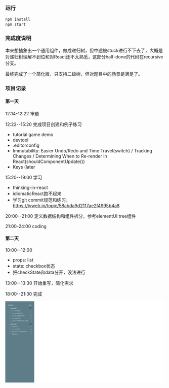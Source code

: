 ### 运行
```
npm install
npm start
```

### 完成度说明
本来想抽象出一个通用组件，做成递归树，但中途被stuck进行不下去了，大概是对递归树理解不到位和对React还不太熟悉，这部分half-done的代码在recursive分支。

最终完成了一个简化版，只支持二级树，但对题目中的场景是满足了。

### 项目记录
#### 第一天

12:14-12:22 审题

12:22--15:20 完成项目创建和例子练习

- tutorial game demo
- devtool
- .editorconfig
- Immutability: Easier Undo/Redo and Time Travel(switch) / Tracking Changes / Determining When to Re-render in React(shouldComponentUpdate())
- Keys (later


15:20--19:00 学习
- thinking-in-react
- idiomaticReact跑不起来
- 学习git commit规范和练习，https://ivweb.io/topic/58abda9d2117ae2f4995b4a8

20:00--21:00 定义数据结构和组件拆分，参考elementUI tree组件

21:00-24:00 coding


#### 第二天

10:00--12:00
- props: list
- state: checkbox状态
- 把checkState和data分开，没法进行

13:00--13:30 开始重写，简化需求

18:00--21:30 完成

![snapshot](./snapshot.png)